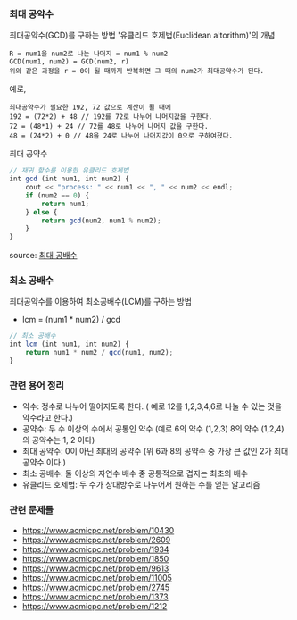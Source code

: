 ### 최대 공약수

최대공약수(GCD)를 구하는 방법 '유클리드 호제법(Euclidean altorithm)'의 개념

```
R = num1을 num2로 나눈 나머지 = num1 % num2
GCD(num1, num2) = GCD(num2, r)
위와 같은 과정을 r = 0이 될 때까지 반복하면 그 때의 num2가 최대공약수가 된다.
```
예로,
```
최대공약수가 필요한 192, 72 값으로 계산이 될 때에 
192 = (72*2) + 48 // 192를 72로 나누어 나머지값을 구한다.
72 = (48*1) + 24 // 72를 48로 나누어 나머지 값을 구한다.
48 = (24*2) + 0 // 48을 24로 나누어 나머지값이 0으로 구하여졌다.

```
최대 공약수 
```js
// 재귀 함수를 이용한 유클리드 호제법
int gcd (int num1, int num2) {
    cout << "process: " << num1 << ", " << num2 << endl;
    if (num2 == 0) {
        return num1;
    } else {
        return gcd(num2, num1 % num2);
    }
}
```
source: [최대 공배수]

### 최소 공배수
최대공약수를 이용하여 최소공배수(LCM)를 구하는 방법
* lcm = (num1 * num2) / gcd

```js
// 최소 공배수
int lcm (int num1, int num2) {
    return num1 * num2 / gcd(num1, num2);
}
```

### 관련 용어 정리
 - 약수: 정수로 나누어 떨어지도록 한다. ( 예로 12를 1,2,3,4,6로 나눌 수 있는 것을 약수라고 한다.)
 - 공약수: 두 수 이상의 수에서 공통인 약수 (예로 6의 약수 (1,2,3) 8의 약수 (1,2,4)의 공약수는 1, 2 이다)
 - 최대 공약수: 0이 아닌 최대의 공약수 (위 6과 8의 공약수 중 가장 큰 값인 2가 최대 공약수 이다.)
 - 최소 공배수: 둘 이상의 자연수 배수 중 공통적으로 겹지는 최초의 배수
 - 유클리드 호제법: 두 수가 상대방수로 나누어서 원하는 수를 얻는 알고리즘
 
### 관련 문제들
* https://www.acmicpc.net/problem/10430
* https://www.acmicpc.net/problem/2609
* https://www.acmicpc.net/problem/1934
* https://www.acmicpc.net/problem/1850
* https://www.acmicpc.net/problem/9613
* https://www.acmicpc.net/problem/11005
* https://www.acmicpc.net/problem/2745
* https://www.acmicpc.net/problem/1373
* https://www.acmicpc.net/problem/1212

[최대 공배수]: https://github.com/programrubber/algo_dic/blob/master/algo/gcd.cpp
